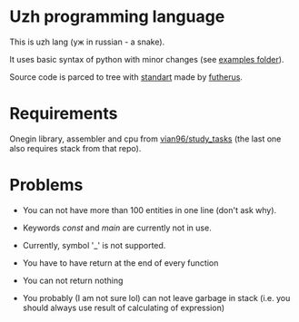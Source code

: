 # Uzh programming language

This is uzh lang (уж in russian - a snake).

It uses basic syntax of python with minor changes (see [examples folder](url)).

Source code is parced to tree with [standart](https://github.com/futherus/Language) made by [futherus](https://github.com/futherus).

# Requirements

Onegin library, assembler and cpu from [vian96/study_tasks](https://github.com/vian96/study_tasks) (the last one also requires stack from that repo).

# Problems

- You can not have more than 100 entities in one line (don't ask why).

- Keywords _const_ and _main_ are currently not in use.

- Currently, symbol '_' is not supported.

- You have to have return at the end of every function

- You can not return nothing

- You probably (I am not sure lol) can not leave garbage in stack (i.e. you should always use result of calculating of expression)

